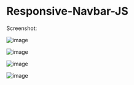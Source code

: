 # Responsive-Navbar-JS 


Screenshot:

![image](https://github.com/iamalissontomazelli/Responsive-Navbar-JS/assets/105504791/4f22b888-eb36-498e-abf5-86da034acf94)



![image](https://github.com/iamalissontomazelli/Responsive-Navbar-JS/assets/105504791/3c984f83-41dc-41c4-a873-cb445ad2ec8b)



![image](https://github.com/iamalissontomazelli/Responsive-Navbar-JS/assets/105504791/85b9cc41-e944-4d4b-9fee-5d9577ca466d)



![image](https://github.com/iamalissontomazelli/Responsive-Navbar-JS/assets/105504791/614f6c65-d094-404e-870d-48e84a264ccf)
